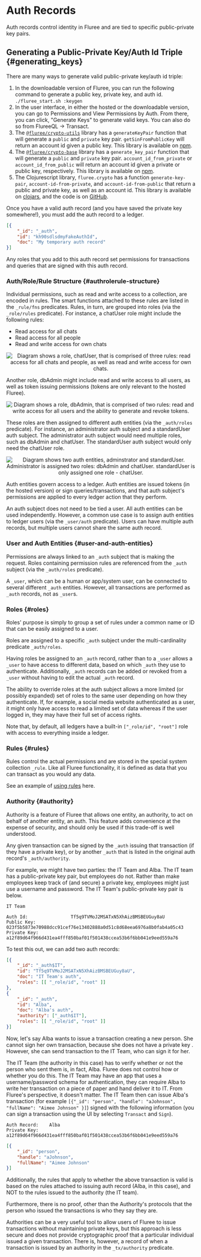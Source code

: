 # Auth Records

Auth records control identity in Fluree and are tied to specific public-private
key pairs.

## Generating a Public-Private Key/Auth Id Triple {#generating_keys}

There are many ways to generate valid public-private key/auth id triple:

1. In the downloadable version of Fluree, you can run the following command to
   generate a public key, private key, and auth id. `./fluree_start.sh :keygen`
2. In the user interface, in either the hosted or the downloadable version, you
   can go to Permissions and View Permissions by Auth. From there, you can click,
   "Generate Keys" to generate valid keys. You can also do so from FlureeQL -> Transact.
3. The [`@fluree/crypto-utils`](https://github.com/fluree/crypto-utils) library
   has a `generateKeyPair` function that will generate a `public` and `private`
   key pair. `getSinFromPublicKey` will return an account id given a public key.
   This library is available on [npm](https://www.npmjs.com/package/@fluree/crypto-utils).
4. The [`@fluree/crypto-base`](https://github.com/fluree/crypto-base) library
   has a `generate_key_pair` function that will generate a `public` and
   `private` key pair. `account_id_from_private` or `account_id_from_public`
   will return an account id given a private or public key, respectively. This library
    is available on [npm](https://www.npmjs.com/package/@fluree/crypto-base).
5. The Clojurescript library, `fluree.crypto` has a function `generate-key-pair`,
   `account-id-from-private`, and `account-id-from-public` that return a public
   and private key, as well as an account id. This library is available on
   [clojars](https://clojars.org/fluree.crypto), and the code is on [GitHub](https://github.com/fluree/fluree.crypto).

Once you have a valid auth record (and you have saved the private key
somewhere!), you must add the auth record to a ledger.

```json
[{
    "_id": "_auth",
    "id": "kh90sdlsdmyFakeAuthId",
    "doc": "My temporary auth record"
}]
```

Any roles that you add to this auth record set permissions for transactions and
queries that are signed with this auth record.

### Auth/Role/Rule Structure {#authrolerule-structure}

Individual permissions, such as read and write access to a collection, are
encoded in rules. The smart functions attached to these rules are listed in the
`_rule/fns` predicates. Rules, in turn, are grouped into roles (via the
`_role/rules` predicate). For instance, a chatUser role might include the
following rules:

- Read access for all chats
- Read access for all people
- Read and write access for own chats

<p align="center">
    <img
        src="https://s3.amazonaws.com/fluree-docs/roleChatUser.svg"
        alt="Diagram shows a role, chatUser, that is comprised of three rules:
        read access for all chats and people, as well as read and write access
        for own chats."
    />
</p>

Another role, dbAdmin might include read and write access to all users, as well
as token issuing permissions (tokens are only relevant to the hosted Fluree).

<p align="center">
    <img src="https://s3.amazonaws.com/fluree-docs/roleDbAdmin.svg"
    alt="Diagram shows a role, dbAdmin, that is comprised of two rules:
    read and write access for all users and the ability to generate and revoke tokens."/>
</p>

These roles are then assigned to different auth entities (via the `_auth/roles`
predicate). For instance, an administrator auth subject and a standardUser auth
subject. The administrator auth subject would need multiple roles, such as
dbAdmin and chatUser. The standardUser auth subject would only need the
chatUser role.

<p align="center">
    <img
        src="https://s3.amazonaws.com/fluree-docs/authEntities.svg"
        alt="Diagram shows two auth entities, adminstrator and standardUser.
            Administrator is assigned two roles: dbAdmin and chatUser.
            standardUser is only assigned one role - chatUser."
    />
</p>

Auth entities govern access to a ledger. Auth entities are issued tokens (in the
hosted version) or sign queries/transactions, and that auth subject's
permissions are applied to every ledger action that they perform.

An auth subject does not need to be tied a user. All auth entities can be used
independently. However, a common use case is to assign auth entities to ledger
users (via the `_user/auth` predicate). Users can have multiple auth records,
but multiple users cannot share the same auth record.

### User and Auth Entities {#user-and-auth-entities}

Permissions are always linked to an `_auth` subject that is making the request.
Roles containing permission rules are referenced from the `_auth` subject (via
the `_auth/roles` predicate).

A `_user`, which can be a human or app/system user, can be connected to several
different `_auth` entities. However, all transactions are performed as `_auth`
records, not as `_user`s.

### Roles {#roles}

Roles' purpose is simply to group a set of rules under a common name or ID that
can be easily assigned to a user.

Roles are assigned to a specific `_auth` subject under the multi-cardinality
predicate `_auth/roles`.

Having roles be assigned to an `_auth` record, rather than to a `_user` allows
a `_user` to have access to different data, based on which `_auth` they use to
authenticate. Additionally, `_auth` records can be added or revoked from a
`_user` without having to edit the actual `_auth` record.

The ability to override roles at the auth subject allows a more limited (or
possibly expanded) set of roles to the same user depending on how they
authenticate. If, for example, a social media website authenticated as a user,
 it might only have access to read a limited set of data whereas if the user
 logged in, they may have their full set of access rights.

 Note that, by default, all ledgers have a built-in `["_role/id", "root"]` role
 with access to everything inside a ledger.

### Rules {#rules}

Rules control the actual permissions and are stored in the special system
collection `_rule`. Like all Fluree functionality, it is defined as data that
 you can transact as you would any data.

See an example of [using rules](../../concepts/smart-functions/rule_example.md) here.

### Authority {#authority}

Authority is a feature of Fluree that allows one entity, an authority, to act on
 behalf of another entity, an auth. This feature adds convenience at the expense
  of security, and should only be used if this trade-off is well understood.

Any given transaction can be signed by the `_auth` issuing that transaction (if
 they have a private key), or by another `_auth` that is listed in the original
  auth record's `_auth/authority`.

For example, we might have two parties: the IT Team and Alba. The IT team has a
 public-private key pair, but employees do not. Rather than make employees keep
  track of (and secure) a private key, employees might just use a username and
   password. The IT Team's public-private key pair is below.

```all
IT Team

Auth Id:                Tf5q9TVMoJ2MSATxN5XhAizBMSBEUGuy8aU
Public Key:             023f5b5873e70988dcc91cef76e13402888a0d51c8d68eea6976a8b0fab4a05c43
Private Key:            a12f89d64f966d431ea4fff850baf01f501438ccea53b6f6bb041e9eed559a76
```

To test this out, we can add two auth records:

```json
[{
    "_id": "_auth$IT",
    "id": "Tf5q9TVMoJ2MSATxN5XhAizBMSBEUGuy8aU",
    "doc": "IT Team's auth",
    "roles": [[ "_role/id", "root" ]]
},
{
    "_id": "_auth",
    "id": "Alba",
    "doc": "Alba's auth",
    "authority": ["_auth$IT"],
    "roles": [[ "_role/id", "root" ]]
}]
```

Now, let's say Alba wants to issue a transaction creating a new person. She
 cannot sign her own transaction, because she does not have a private key
 . However, she can send transaction to the IT Team, who can sign it for her.

The IT Team (the authority in this case) has to verify whether or not the person
 who sent them is, in fact, Alba. Fluree does not control how or whether you do
  this. The IT Team may have an app that uses a username/password schema for
   authentication, they can require Alba to write her transaction on a piece of
    paper and hand deliver it to IT. From Fluree's perspective, it doesn't matter.
     The IT Team then can issue Alba's transaction (for example
     `[{"_id": "person", "handle": "aJohnson", "fullName": "Aimee Johnson" }]`)
      signed with the following information (you can sign a transaction using
       the UI by selecting `Transact` and `Sign`).

```all
Auth Record:    Alba
Private Key:    a12f89d64f966d431ea4fff850baf01f501438ccea53b6f6bb041e9eed559a76
```

```json
[{
    "_id": "person", 
    "handle": "aJohnson", 
    "fullName": "Aimee Johnson" 
}]
```

Additionally, the rules that apply to whether the above transaction is valid is
 based on the rules attached to issuing auth record (Alba, in this case), and
  NOT to the rules issued to the authority (the IT team).

Furthermore, there is no proof, other than the Authority's protocols that the
 person who issued the transactions is who they say they are.

Authorities can be a very useful tool to allow users of Fluree to issue
 transactions without maintaining private keys, but this approach is less secure
  and does not provide cryptographic proof that a particular individual issued a
   given transaction. There is, however, a record of when a transaction is
    issued by an authority in the `_tx/authority` predicate.
